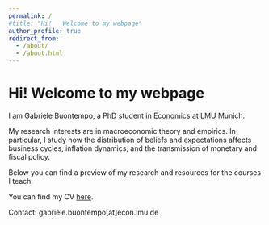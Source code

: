 ```yaml
---
permalink: /
#title: "Hi!   Welcome to my webpage"
author_profile: true
redirect_from: 
  - /about/
  - /about.html
---
```


# Hi! Welcome to my webpage

I am Gabriele Buontempo, a PhD student in Economics at [LMU Munich](https://www.econ.lmu.de/en/).

My research interests are in macroeconomic theory and empirics. In particular, I study how the distribution of beliefs and expectations affects business cycles, inflation dynamics, and the transmission of monetary and fiscal policy. 

Below you can find a preview of my research and resources for the courses I teach.

You can find my CV [here](.).

Contact: gabriele.buontempo[at]econ.lmu.de
